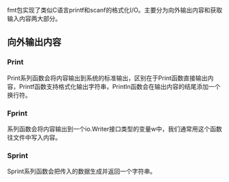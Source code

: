 fmt包实现了类似C语言printf和scanf的格式化I/O。主要分为向外输出内容和获取输入内容两大部分。
## 向外输出内容
### Print
Print系列函数会将内容输出到系统的标准输出，区别在于Print函数直接输出内容，Printf函数支持格式化输出字符串，Println函数会在输出内容的结尾添加一个换行符。
### Fprint
系列函数会将内容输出到一个io.Writer接口类型的变量w中，我们通常用这个函数往文件中写入内容。
### Sprint
Sprint系列函数会把传入的数据生成并返回一个字符串。
